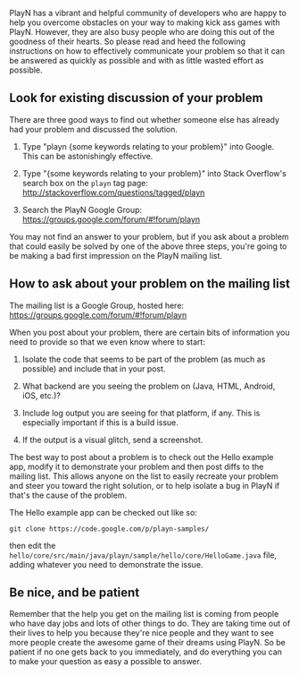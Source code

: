 PlayN has a vibrant and helpful community of developers who are happy to help you overcome
obstacles on your way to making kick ass games with PlayN. However, they are also busy people who
are doing this out of the goodness of their hearts. So please read and heed the following
instructions on how to effectively communicate your problem so that it can be answered as quickly as
possible and with as little wasted effort as possible.

## Look for existing discussion of your problem ##

There are three good ways to find out whether someone else has already had your problem and
discussed the solution.

1. Type "playn {some keywords relating to your problem}" into Google. This can be astonishingly
effective.

2. Type "{some keywords relating to your problem}" into Stack Overflow's search box on the `playn`
tag page: http://stackoverflow.com/questions/tagged/playn

3. Search the PlayN Google Group: https://groups.google.com/forum/#!forum/playn

You may not find an answer to your problem, but if you ask about a problem that could easily be
solved by one of the above three steps, you're going to be making a bad first impression on the
PlayN mailing list.

## How to ask about your problem on the mailing list ##

The mailing list is a Google Group, hosted here: https://groups.google.com/forum/#!forum/playn

When you post about your problem, there are certain bits of information you need to provide so that
we even know where to start:

1. Isolate the code that seems to be part of the problem (as much as possible) and include that in
your post.

2. What backend are you seeing the problem on (Java, HTML, Android, iOS, etc.)?

3. Include log output you are seeing for that platform, if any. This is especially important if
this is a build issue.

4. If the output is a visual glitch, send a screenshot.

The best way to post about a problem is to check out the Hello example app, modify it to
demonstrate your problem and then post diffs to the mailing list. This allows anyone on the list to
easily recreate your problem and steer you toward the right solution, or to help isolate a bug in
PlayN if that's the cause of the problem.

The Hello example app can be checked out like so:
```
git clone https://code.google.com/p/playn-samples/
```

then edit the `hello/core/src/main/java/playn/sample/hello/core/HelloGame.java` file, adding
whatever you need to demonstrate the issue.

## Be nice, and be patient ##

Remember that the help you get on the mailing list is coming from people who have day jobs and lots
of other things to do. They are taking time out of their lives to help you because they're nice
people and they want to see more people create the awesome game of their dreams using PlayN. So be
patient if no one gets back to you immediately, and do everything you can to make your question as
easy a possible to answer.
